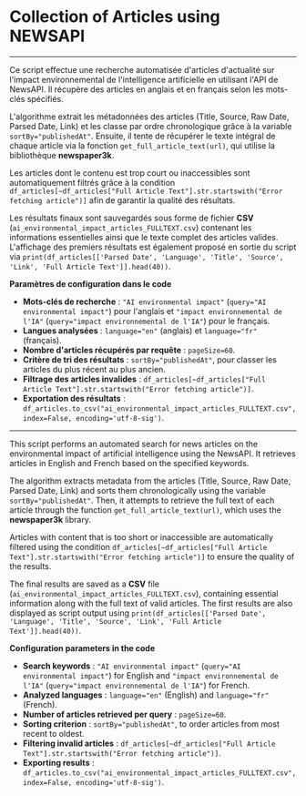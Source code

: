# Collection of Articles using NEWSAPI

---

Ce script effectue une recherche automatisée d'articles d'actualité sur l'impact environnemental de l'intelligence artificielle en utilisant l'API de NewsAPI. Il récupère des articles en anglais et en français selon les mots-clés spécifiés.  

L'algorithme extrait les métadonnées des articles (Title, Source, Raw Date, Parsed Date, Link) et les classe par ordre chronologique grâce à la variable `sortBy="publishedAt"`. Ensuite, il tente de récupérer le texte intégral de chaque article via la fonction `get_full_article_text(url)`, qui utilise la bibliothèque **newspaper3k**.  

Les articles dont le contenu est trop court ou inaccessibles sont automatiquement filtrés grâce à la condition `df_articles[~df_articles["Full Article Text"].str.startswith("Error fetching article")]` afin de garantir la qualité des résultats.  

Les résultats finaux sont sauvegardés sous forme de fichier **CSV** (`ai_environmental_impact_articles_FULLTEXT.csv`) contenant les informations essentielles ainsi que le texte complet des articles valides. L'affichage des premiers résultats est également proposé en sortie du script via `print(df_articles[['Parsed Date', 'Language', 'Title', 'Source', 'Link', 'Full Article Text']].head(40))`.  

**Paramètres de configuration dans le code**  

- **Mots-clés de recherche** : `"AI environmental impact"` (`query="AI environmental impact"`) pour l'anglais et `"impact environnemental de l'IA"` (`query="impact environnemental de l'IA"`) pour le français.  
- **Langues analysées** : `language="en"` (anglais) et `language="fr"` (français).  
- **Nombre d'articles récupérés par requête** : `pageSize=60`.  
- **Critère de tri des résultats** : `sortBy="publishedAt"`, pour classer les articles du plus récent au plus ancien.  
- **Filtrage des articles invalides** : `df_articles[~df_articles["Full Article Text"].str.startswith("Error fetching article")]`.  
- **Exportation des résultats** : `df_articles.to_csv("ai_environmental_impact_articles_FULLTEXT.csv", index=False, encoding='utf-8-sig')`.  

---

This script performs an automated search for news articles on the environmental impact of artificial intelligence using the NewsAPI. It retrieves articles in English and French based on the specified keywords.

The algorithm extracts metadata from the articles (Title, Source, Raw Date, Parsed Date, Link) and sorts them chronologically using the variable `sortBy="publishedAt"`. Then, it attempts to retrieve the full text of each article through the function `get_full_article_text(url)`, which uses the **newspaper3k** library.

Articles with content that is too short or inaccessible are automatically filtered using the condition `df_articles[~df_articles["Full Article Text"].str.startswith("Error fetching article")]` to ensure the quality of the results.

The final results are saved as a **CSV** file (`ai_environmental_impact_articles_FULLTEXT.csv`), containing essential information along with the full text of valid articles. The first results are also displayed as script output using `print(df_articles[['Parsed Date', 'Language', 'Title', 'Source', 'Link', 'Full Article Text']].head(40))`.

**Configuration parameters in the code**

- **Search keywords** : `"AI environmental impact"` (`query="AI environmental impact"`) for English and `"impact environnemental de l'IA"`  (`query="impact environnemental de l'IA"`) for French.
- **Analyzed languages** : `language="en"` (English) and `language="fr"` (French).
- **Number of articles retrieved per query** : `pageSize=60`.
- **Sorting criterion** : `sortBy="publishedAt"`, to order articles from most recent to oldest.
-  **Filtering invalid articles** : `df_articles[~df_articles["Full Article Text"].str.startswith("Error fetching article")]`.
- **Exporting results**  : `df_articles.to_csv("ai_environmental_impact_articles_FULLTEXT.csv", index=False, encoding='utf-8-sig')`.

